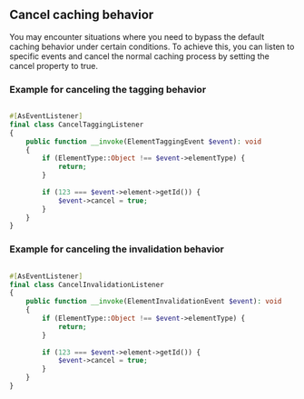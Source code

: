 ## Cancel caching behavior

You may encounter situations where you need to bypass the default caching behavior under certain conditions.
To achieve this, you can listen to specific events and cancel the normal caching process by setting the cancel property to true.

### Example for canceling the tagging behavior

```php

#[AsEventListener]
final class CancelTaggingListener
{
    public function __invoke(ElementTaggingEvent $event): void
    {
        if (ElementType::Object !== $event->elementType) {
            return;
        }
        
        if (123 === $event->element->getId()) {
            $event->cancel = true;
        }
    }
}
```

### Example for canceling the invalidation behavior

```php

#[AsEventListener]
final class CancelInvalidationListener
{
    public function __invoke(ElementInvalidationEvent $event): void
    {
        if (ElementType::Object !== $event->elementType) {
            return;
        }
        
        if (123 === $event->element->getId()) {
            $event->cancel = true;
        }
    }
}
```

